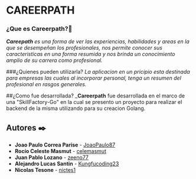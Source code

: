 # CAREERPATH

### ¿Que es Careerpath?🚀
_**Careepath** es una forma de ver las experiencias, habilidades y areas en la que se desempeñan los profesionales, nos permite conocer sus caracteristicas en una forma resumida y nos brinda un conocimiento amplio de su carrera como profesional._

###¿Quienes pueden utilizarla?
_La aplicacion en un pricipio esta destinada para empresas las cuales al incorporar personal, tenga un resumen del profesional en rasgos generales._

##¿Como fue desarrollada?
_**Careerpath** fue desarrollada en el marco de una "SkillFactory-Go" en la cual se presento un proyecto para realizar el backend de la misma utilizando para su creacion Golang.



## Autores ✒️

* **Joao Paulo Correa Parise** - [JoaoPaulo87](https://github.com/JoaoPaulo87)
* **Rocío Celeste Masmut** - [celemasmut](https://github.com/celemasmut)
* **Juan Pablo Lozano** - [zeeno77](https://github.com/zeeno77)
* **Alejandro Lucas Santin** - [Kungfucoding23](https://github.com/Kungfucoding23)
* **Nicolas Tesone** - [nictes1](https://github.com/nictes1)

